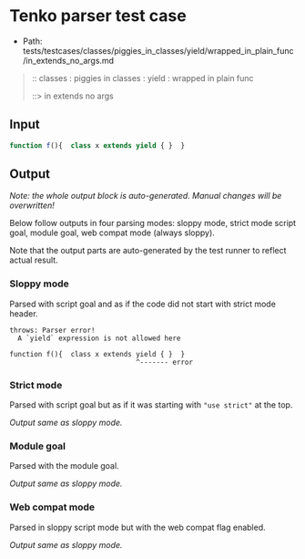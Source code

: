 # Tenko parser test case

- Path: tests/testcases/classes/piggies_in_classes/yield/wrapped_in_plain_func/in_extends_no_args.md

> :: classes : piggies in classes : yield : wrapped in plain func
>
> ::> in extends no args

## Input

`````js
function f(){  class x extends yield { }  }
`````

## Output

_Note: the whole output block is auto-generated. Manual changes will be overwritten!_

Below follow outputs in four parsing modes: sloppy mode, strict mode script goal, module goal, web compat mode (always sloppy).

Note that the output parts are auto-generated by the test runner to reflect actual result.

### Sloppy mode

Parsed with script goal and as if the code did not start with strict mode header.

`````
throws: Parser error!
  A `yield` expression is not allowed here

function f(){  class x extends yield { }  }
                               ^------- error
`````

### Strict mode

Parsed with script goal but as if it was starting with `"use strict"` at the top.

_Output same as sloppy mode._

### Module goal

Parsed with the module goal.

_Output same as sloppy mode._

### Web compat mode

Parsed in sloppy script mode but with the web compat flag enabled.

_Output same as sloppy mode._
